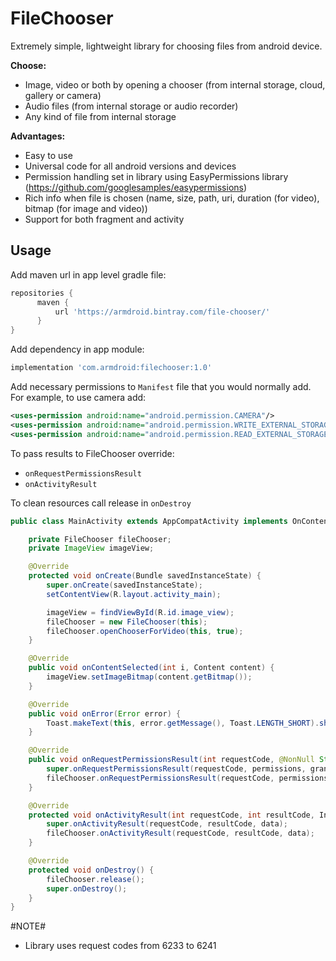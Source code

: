 # FileChooser

Extremely simple, lightweight library for choosing files from android device. 

**Choose:**
* Image, video or both by opening a chooser (from internal storage, cloud, gallery or camera)
* Audio files (from internal storage or audio recorder)
* Any kind of file from internal storage

**Advantages:**
* Easy to use
* Universal code for all android versions and devices
* Permission handling set in library using EasyPermissions library (https://github.com/googlesamples/easypermissions)
* Rich info when file is chosen (name, size, path, uri, duration (for video), bitmap (for image and video))
* Support for both fragment and activity


## Usage ##

Add maven url in app level gradle file:

```gradle
repositories {
      maven {
          url 'https://armdroid.bintray.com/file-chooser/'
      }
}
```

Add dependency in app module:

```gradle
implementation 'com.armdroid:filechooser:1.0'
```

Add necessary permissions to `Manifest` file that you would normally add. For example, to use camera add:

```xml
<uses-permission android:name="android.permission.CAMERA"/>
<uses-permission android:name="android.permission.WRITE_EXTERNAL_STORAGE"/>
<uses-permission android:name="android.permission.READ_EXTERNAL_STORAGE"/>
```

To pass results to FileChooser override:
* `onRequestPermissionsResult`
* `onActivityResult`

To clean resources call release in `onDestroy`

```java
public class MainActivity extends AppCompatActivity implements OnContentSelectedListener {

    private FileChooser fileChooser;
    private ImageView imageView;

    @Override
    protected void onCreate(Bundle savedInstanceState) {
        super.onCreate(savedInstanceState);
        setContentView(R.layout.activity_main);

        imageView = findViewById(R.id.image_view);
        fileChooser = new FileChooser(this);
        fileChooser.openChooserForVideo(this, true);
    }

    @Override
    public void onContentSelected(int i, Content content) {
        imageView.setImageBitmap(content.getBitmap());
    }

    @Override
    public void onError(Error error) {
        Toast.makeText(this, error.getMessage(), Toast.LENGTH_SHORT).show();
    }

    @Override
    public void onRequestPermissionsResult(int requestCode, @NonNull String[] permissions, @NonNull int[] grantResults) {
        super.onRequestPermissionsResult(requestCode, permissions, grantResults);
        fileChooser.onRequestPermissionsResult(requestCode, permissions, grantResults);
    }

    @Override
    protected void onActivityResult(int requestCode, int resultCode, Intent data) {
        super.onActivityResult(requestCode, resultCode, data);
        fileChooser.onActivityResult(requestCode, resultCode, data);
    }

    @Override
    protected void onDestroy() {
        fileChooser.release();
        super.onDestroy();
    }
}
```

#NOTE#
* Library uses request codes from 6233 to 6241
